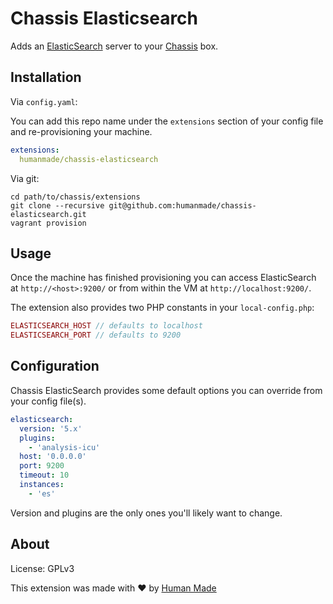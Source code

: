 # Chassis Elasticsearch

Adds an [ElasticSearch](https://www.elastic.co/) server to your
[Chassis](https://github.com/Chassis/Chassis) box.

## Installation

Via `config.yaml`:

You can add this repo name under the `extensions` section of your config file and
re-provisioning your machine.

```yaml
extensions:
  humanmade/chassis-elasticsearch
```

Via git:

```
cd path/to/chassis/extensions
git clone --recursive git@github.com:humanmade/chassis-elasticsearch.git
vagrant provision
```

## Usage

Once the machine has finished provisioning you can access ElasticSearch at
`http://<host>:9200/` or from within the VM at `http://localhost:9200/`.

The extension also provides two PHP constants in your `local-config.php`:

```php
ELASTICSEARCH_HOST // defaults to localhost
ELASTICSEARCH_PORT // defaults to 9200
```

## Configuration

Chassis ElasticSearch provides some default options you can override from your
config file(s).

```yaml
elasticsearch:
  version: '5.x'
  plugins:
    - 'analysis-icu'
  host: '0.0.0.0'
  port: 9200
  timeout: 10
  instances:
    - 'es'
```

Version and plugins are the only ones you'll likely want to change.

## About

License: GPLv3

This extension was made with ❤️ by [Human Made](https://hmn.md/)
